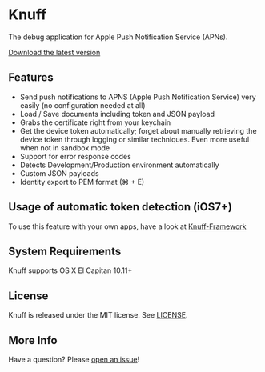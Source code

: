 # Knuff
The debug application for Apple Push Notification Service (APNs).

[Download the latest version](https://github.com/KnuffApp/APNS-Pusher/releases "Download") 

## Features
* Send push notifications to APNS (Apple Push Notification Service) very easily (no configuration needed at all)
* Load / Save documents including token and JSON payload
* Grabs the certificate right from your keychain
* Get the device token automatically; forget about manually retrieving the device token through logging or similar techniques. Even more useful when not in sandbox mode
* Support for error response codes
* Detects Development/Production environment automatically
* Custom JSON payloads
* Identity export to PEM format (⌘ + E)

## Usage of automatic token detection (iOS7+)

To use this feature with your own apps, have a look at [Knuff-Framework](https://github.com/KnuffApp/Knuff-Framework)

## System Requirements

Knuff supports OS X El Capitan 10.11+

## License

Knuff is released under the MIT license. See
[LICENSE](https://github.com/KnuffApp/APNS-Pusher/blob/master/LICENSE).

## More Info

Have a question? Please [open an issue](https://github.com/KnuffApp/APNS-Pusher/issues/new)!

